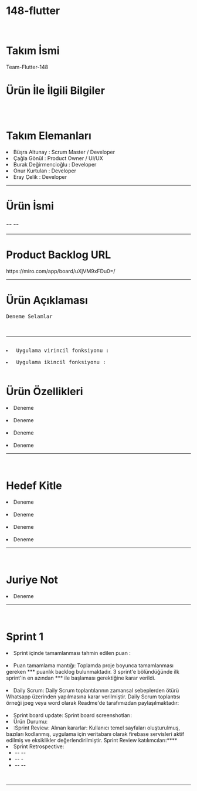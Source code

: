 # 148-flutter
<br>
<h1>Takım İsmi</h1>
Team-Flutter-148
<br>
<h2> </h2>
<h1>Ürün İle İlgili Bilgiler</h1>
<pre>
</pre>


<br>
<h1>Takım Elemanları</h1>

  <li> Büşra Altunay : Scrum Master / Developer</li>
  <li> Çağla Gönül   :  Product Owner / UI/UX</li>
  <li> Burak Değirmencioğlu : Developer</li>
  <li> Onur Kurtulan : Developer</li>
  <li> Eray Çelik : Developer</li>
<hr />

<h1>Ürün İsmi</h1>
<h3>--  --</h3>
<hr>
<h1>Product Backlog URL</h1>
<!-- Links -->
https://miro.com/app/board/uXjVM9xFDu0=/
<hr>
<h1>Ürün Açıklaması</h1>
<pre>
Deneme Selamlar 
<br> <hr>
<li> Uygulama virincil fonksiyonu : </li>
<li> Uygulama ikincil fonksiyonu :  </li>
</pre>
</hr>

<h1>Ürün Özellikleri</h1>
<li>Deneme
 <br> </br>
<li>Deneme
 <br> </br>
<li>Deneme
 <br> </br>
<li>Deneme
   <hr>
  <br>
  
<h1>Hedef Kitle</h1>  
  <li>Deneme
 <br> </br>
<li>Deneme
 <br> </br>
<li>Deneme
 <br> </br>
<li>Deneme
  <hr>
<br>
<h1>Juriye Not</h1>
  <li>Deneme
    <hr>
   <br>
 <h1>Sprint 1</h1>
 <li>Sprint içinde tamamlanması tahmin edilen puan : 
  <br> </br>
<li>Puan tamamlama mantığı: Toplamda proje boyunca tamamlanması gereken *** puanlık backlog bulunmaktadır. 3 sprint'e bölündüğünde ilk sprint'in en azından *** ile başlaması gerektiğine karar verildi.
  <br> </br>
<li>Daily Scrum: Daily Scrum toplantılarının zamansal sebeplerden ötürü Whatsapp üzerinden yapılmasına karar verilmiştir. Daily Scrum toplantısı örneği jpeg veya word olarak Readme'de tarafımızdan paylaşılmaktadır:
  <br> </br>
<li>Sprint board update: Sprint board screenshotları:
  <br>
  <!--- image -->
  
<li>Ürün Durumu:
  <br> 
  
<li>:Sprint Review: Alınan kararlar: Kullanıcı temel sayfaları oluşturulmuş, bazıları kodlanmış,  uygulama için veritabanı olarak firebase servisleri aktif edilmiş ve eksiklikler değerlendirilmiştir. Sprint Review katılımcıları:****
  <br>
  
<li>Sprint Retrospective:
  <ul>
  <li>-- --</li>
  <li>-- -</li>
  <li>-- --</li>
  </ul>
  <br>
  <hr>
 
